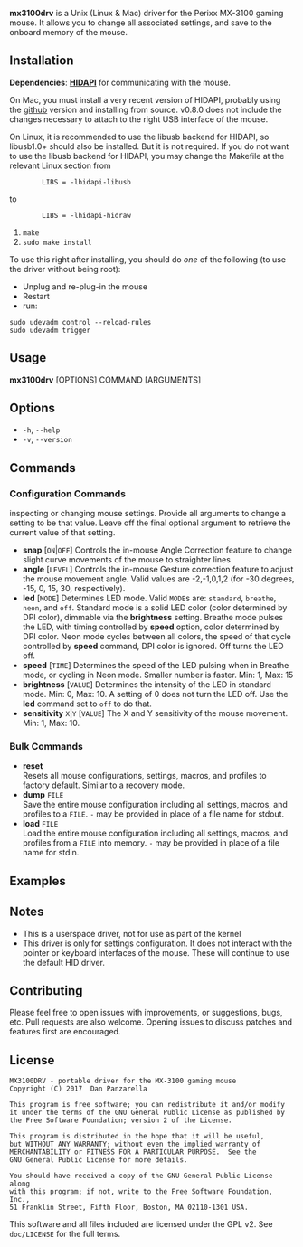 **mx3100drv** is a Unix (Linux & Mac) driver for the Perixx MX-3100 gaming mouse. It allows you to change all associated settings, and save to the onboard memory of the mouse.

Installation
----------------

**Dependencies**: **[HIDAPI](http://www.signal11.us/oss/hidapi/)** for communicating with the mouse. 

On Mac, you must install a very recent version of HIDAPI, probably using the [github](https://github.com/signal11/hidapi) version and installing from source. v0.8.0 does not include the changes necessary to attach to the right USB interface of the mouse.

On Linux, it is recommended to use the libusb backend for HIDAPI, so libusb1.0+ should also be installed. But it is not required. If you do not want to use the libusb backend for HIDAPI, you may change the Makefile at the relevant Linux section from

```
        LIBS = -lhidapi-libusb
```

to

```
        LIBS = -lhidapi-hidraw
```

1. `make`
2. `sudo make install`

To use this right after installing, you should do *one* of the following (to use the driver without being root):

* Unplug and re-plug-in the mouse
* Restart
* run:

```
sudo udevadm control --reload-rules
sudo udevadm trigger
```

Usage
-----

**mx3100drv** [OPTIONS] COMMAND [ARGUMENTS]

## Options
- `-h`, `--help`
- `-v`, `--version`

## Commands
### Configuration Commands
inspecting or changing mouse settings. Provide all arguments to change a setting to be that value. Leave off the final optional argument to retrieve the current value of that setting.
 
- **snap** [`ON`|`OFF`]
    Controls the in-mouse Angle Correction feature to change slight curve movements of the mouse to straighter lines
- **angle** [`LEVEL`]
    Controls the in-mouse Gesture correction feature to adjust the mouse movement angle. Valid values are -2,-1,0,1,2 (for -30 degrees, -15, 0, 15, 30, respectively).
- **led** [`MODE`]
    Determines LED mode. Valid `MODE`s are: `standard`, `breathe`, `neon`, and `off`. Standard mode is a solid LED color (color determined by DPI color), dimmable via the **brightness** setting. Breathe mode pulses the LED, with timing controlled by **speed** option, color determined by DPI color. Neon mode cycles between all colors, the speed of that cycle controlled by **speed** command, DPI color is ignored. Off turns the LED off.
- **speed** [`TIME`]
    Determines the speed of the LED pulsing when in Breathe mode, or cycling in Neon mode. Smaller number is faster. Min: 1, Max: 15
- **brightness** [`VALUE`]
    Determines the intensity of the LED in standard mode. Min: 0, Max: 10. A setting of 0 does not turn the LED off. Use the **led** command set to `off` to do that.
- **sensitivity** `X`|`Y` [`VALUE`]
    The X and Y sensitivity of the mouse movement. Min: 1, Max: 10.

### Bulk Commands

- **reset**  
    Resets all mouse configurations, settings, macros, and profiles to factory default. Similar to a recovery mode.
- **dump** `FILE`  
    Save the entire mouse configuration including all settings, macros, and profiles to a `FILE`. `-` may be provided in place of a file name for stdout.
- **load** `FILE`  
    Load the entire mouse configuration including all settings, macros, and profiles from a `FILE` into memory. `-` may be provided in place of a file name for stdin.

## Examples


Notes
---------

* This is a userspace driver, not for use as part of the kernel
* This driver is only for settings configuration. It does not interact with the pointer or keyboard interfaces of the mouse. These will continue to use the default HID driver.

Contributing
--------------

Please feel free to open issues with improvements, or suggestions, bugs, etc. Pull requests are also welcome. Opening issues to discuss patches and features first are encouraged.


License
------------
```
MX3100DRV - portable driver for the MX-3100 gaming mouse
Copyright (C) 2017  Dan Panzarella

This program is free software; you can redistribute it and/or modify
it under the terms of the GNU General Public License as published by
the Free Software Foundation; version 2 of the License.

This program is distributed in the hope that it will be useful,
but WITHOUT ANY WARRANTY; without even the implied warranty of
MERCHANTABILITY or FITNESS FOR A PARTICULAR PURPOSE.  See the
GNU General Public License for more details.

You should have received a copy of the GNU General Public License along
with this program; if not, write to the Free Software Foundation, Inc.,
51 Franklin Street, Fifth Floor, Boston, MA 02110-1301 USA.
```


This software and all files included are licensed under the GPL v2. See `doc/LICENSE` for the full terms.